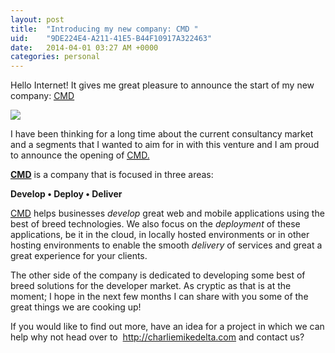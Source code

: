 ```yaml
---
layout: post
title:  "Introducing my new company: CMD "
uid:	"9DE224E4-A211-41E5-B44F10917A322463"
date:   2014-04-01 03:27 AM +0000
categories: personal
---
```

<p class="p1">Hello Internet!&nbsp;It gives me great pleasure to announce the start of my new company: <a href="http://charliemikedelta.com"><abbr title="Charlie Mike Delta">CMD</abbr></a></p>

<p><img src="http://www.markdrew.co.uk/blog/enclosures/cmd_banner.png" /></p>

<p>I have been thinking for a long time about the current consultancy market and a segments that I wanted to aim for in with this venture and I am proud to announce the opening of <a href="http://charliemikedelta.com"><abbr title="Charlie Mike Delta">CMD.</abbr></a></p>

<p class="p1"><strong><a href="http://charliemikedelta.com"><abbr title="Charlie Mike Delta">CMD</abbr></a></strong> is a company that is focused in three areas:</p>

<p class="p1"><strong>Develop &bull; Deploy &bull; Deliver</strong></p>

<p class="p1"><a href="http://charliemikedelta.com"><abbr title="Charlie Mike Delta">CMD</abbr></a> helps businesses <em>develop</em> great web and mobile applications using the best of breed technologies. We also focus on the <em>deployment</em> of these applications, be it in the cloud, in locally hosted environments or in other hosting environments to enable the smooth <em>delivery</em> of services and great a great experience for your clients.</p>

<p class="p1">The other side of the company is dedicated to developing some best of breed solutions for the developer market. As cryptic as that is at the moment; I hope in the next few months I can share with you some of the great things we are cooking up!</p>

<p class="p1">If you would like to find out more, have an idea for a project in which we can help why not head over to&nbsp; <a href="http://charliemikedelta.com">http://charliemikedelta.com</a> and contact us?</p>